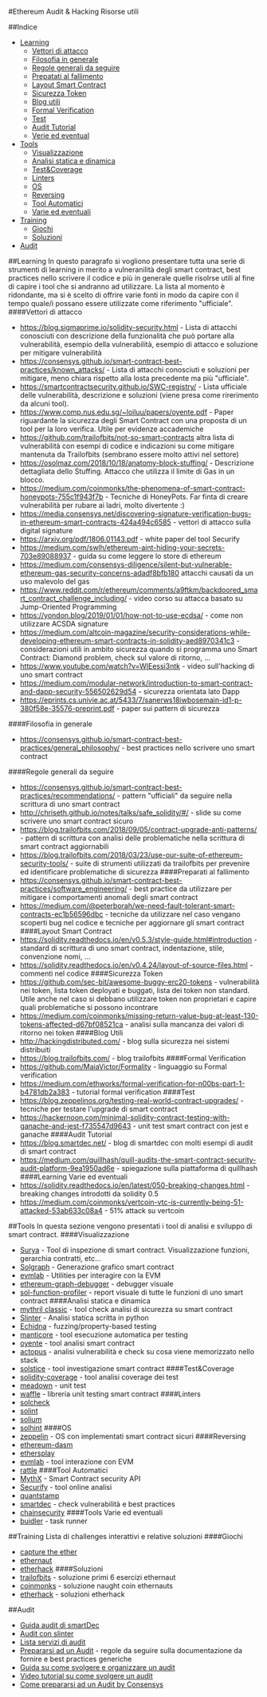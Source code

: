 #Ethereum Audit & Hacking Risorse utili

##Indice
- [Learning](#learning)
    - [Vettori di attacco](#vettori-di-attacco)
    - [Filosofia in generale](#filosofia-in-generale)
    - [Regole generali da seguire](#pattern-generali-da-seguire)
    - [Prepatati al fallimento](#preparati-al-fallimento)
    - [Layout Smart Contract](#layout-smart-contract)
    - [Sicurezza Token](#sicurezza-token)
    - [Blog utili](#blog-utili)
    - [Formal Verification](#formal-verification)
    - [Test](#test)
    - [Audit Tutorial](#audit-tutorial)
    - [Verie ed eventual](#learning-varie-ed-eventuali)
- [Tools](#tools)
    - [Visualizzazione](#visualizzazione)
    - [Analisi statica e dinamica](#analisi-statica-e-dinamica)
    - [Test&Coverage](#test-&-coverage)
    - [Linters](#linters)
    - [OS](#os)
    - [Reversing](#reversing)
    - [Tool Automatici](#tool-automatici)
    - [Varie ed eventuali](#tools-varie-ed-eventuali)
- [Training](#training)
    - [Giochi](#giochi)
    - [Soluzioni](#soluzioni)
- [Audit](#audit)

##Learning
In questo paragrafo si vogliono presentare tutta una serie di strumenti di learning in merito a vulneranilità degli smart contract, best practices nello scrivere il codice e più in generale quelle risolrse utili al fine di capire i tool che si andranno ad utilizzare. La lista al momento è ridondante, ma si è scelto di offrire varie fonti in modo da capire con il tempo quale/i possano essere utilizzate come riferimento "ufficiale".
####Vettori di attacco
* https://blog.sigmaprime.io/solidity-security.html - Lista di attacchi conosciuti con descrizione della funzionalità che può portare alla vulnerabilità, esempio della vulnerabilità, esempio di attacco e soluzione per mitigare vulnerabilità 
* https://consensys.github.io/smart-contract-best-practices/known_attacks/ - Lista di attacchi conosciuti e soluzioni per mitigare, meno chiara rispetto alla losta precedente ma più "ufficiale".
* https://smartcontractsecurity.github.io/SWC-registry/ - Lista ufficiale delle vulnerabilità, descrizione e soluzioni (viene presa come rirerimento da alcuni tool). 
* https://www.comp.nus.edu.sg/~loiluu/papers/oyente.pdf - Paper riguardante la sicurezza degli Smart Contract con una proposta di un tool per la loro verifica. Utile per evidenze accademiche
* https://github.com/trailofbits/not-so-smart-contracts altra lista di vulnerabilità con esempi di codice e indicazioni su come mitigare mantenuta da Trailofbits (sembrano essere molto attivi nel settore)
* https://osolmaz.com/2018/10/18/anatomy-block-stuffing/ - Descrizione dettagliata dello Stuffing. Attacco che utilizza il limite di Gas in un blocco.
* https://medium.com/coinmonks/the-phenomena-of-smart-contract-honeypots-755c1f943f7b - Tecniche di HoneyPots. Far finta di creare vulnerabilità per rubare ai ladri, molto divertente :)
* https://media.consensys.net/discovering-signature-verification-bugs-in-ethereum-smart-contracts-424a494c6585  - vettori di attacco sulla digital signature
* https://arxiv.org/pdf/1806.01143.pdf - white paper del tool Securify
* https://medium.com/swlh/ethereum-aint-hiding-your-secrets-703e89088937 - guida su come leggere lo store di ethereum
* https://medium.com/consensys-diligence/silent-but-vulnerable-ethereum-gas-security-concerns-adadf8bfb180 attacchi causati da un uso malevolo del gas
* https://www.reddit.com/r/ethereum/comments/a9ftkm/backdoored_smart_contract_challenge_including/ - video corso su attacca basato su Jump-Oriented Programming
* https://yondon.blog/2019/01/01/how-not-to-use-ecdsa/ - come non utilizzare ACSDA signature
* https://medium.com/altcoin-magazine/security-considerations-while-developing-ethereum-smart-contracts-in-solidity-aed8970341c3 - considerazioni utili in ambito sicurezza quando si programma uno Smart Contract: Diamond problem, check sul valore di ritorno, ...
* https://www.youtube.com/watch?v=WIEessi3ntk - video sull'hacking di uno smart contract
* https://medium.com/modular-network/introduction-to-smart-contract-and-dapp-security-556502629d54 - sicurezza orientata lato Dapp
* https://eprints.cs.univie.ac.at/5433/7/sanerws18iwbosemain-id1-p-380f58e-35576-preprint.pdf - paper sui pattern di sicurezza

####Filosofia in generale
* https://consensys.github.io/smart-contract-best-practices/general_philosophy/ - best practices nello scrivere uno smart contract

####Regole generali da seguire
* https://consensys.github.io/smart-contract-best-practices/recommendations/ - pattern "ufficiali" da seguire nella scrittura di uno smart contract
* http://chriseth.github.io/notes/talks/safe_solidity/#/ - slide su come scrivere uno smart contract sicuro
* https://blog.trailofbits.com/2018/09/05/contract-upgrade-anti-patterns/ - pattern di scrittura con analisi delle problematiche nella scrittura di smart contract aggiornabili
* https://blog.trailofbits.com/2018/03/23/use-our-suite-of-ethereum-security-tools/ - suite di strumenti utilizzati da trailofbits per prevenire ed identificare problematiche di sicurezza
####Preparati al fallimento
* https://consensys.github.io/smart-contract-best-practices/software_engineering/ - best practice da utilizzare per mitigare i comportamenti anomali degli smart contract
* https://medium.com/@peterborah/we-need-fault-tolerant-smart-contracts-ec1b56596dbc - tecniche da utilizzare nel caso vengano scoperti bug nel codice e tecniche per aggiornare gli smart contract
####Layout Smart Contract
* https://solidity.readthedocs.io/en/v0.5.3/style-guide.html#introduction - standard di scrittura di uno smart contract, indentazione, stile, convenzione nomi, ...
* https://solidity.readthedocs.io/en/v0.4.24/layout-of-source-files.html - commenti nel codice
####Sicurezza Token
* https://github.com/sec-bit/awesome-buggy-erc20-tokens - vulnerabilità nei token, lista token deployati e buggati, lista dei token non standard. Utile anche nel caso si debbano utilizzare token non proprietari e capire quali problematiche si possono incontrare
* https://medium.com/coinmonks/missing-return-value-bug-at-least-130-tokens-affected-d67bf08521ca - analisi sulla mancanza dei valori di ritorno nei token
####Blog Utili
* http://hackingdistributed.com/ - blog sulla sicurezza nei sistemi distribuiti
* https://blog.trailofbits.com/ - blog trailofbits
####Formal Verification
* https://github.com/MaiaVictor/Formality - linguaggio su Formal verification
* https://medium.com/ethworks/formal-verification-for-n00bs-part-1-b4781db2a383 - tutorial formal verification
####Test
* https://blog.zeppelinos.org/testing-real-world-contract-upgrades/ - tecniche per testare l'upgrade di smart contract
* https://hackernoon.com/minimal-solidity-contract-testing-with-ganache-and-jest-f735547d9643 - unit test smart contract con jest e ganache
####Audit Tutorial
* https://blog.smartdec.net/ - blog di smartdec con molti esempi di audit di smart contract 
* https://medium.com/quillhash/quill-audits-the-smart-contract-security-audit-platform-9ea1950ad6e - spiegazione sulla piattaforma di quillhash
####Learning Varie ed eventuali
* https://solidity.readthedocs.io/en/latest/050-breaking-changes.html - breaking changes introdotti da solidity 0.5
* https://medium.com/coinmonks/vertcoin-vtc-is-currently-being-51-attacked-53ab633c08a4 - 51% attack su vertcoin

##Tools
In questa sezione vengono presentati i tool di analisi e sviluppo di smart contract.
####Visualizzazione
* [Surya](https://github.com/ConsenSys/surya) - Tool di inspezione di smart contract. Visualizzazione funzioni, gerarchia contratti, etc...
* [Solgraph](https://github.com/raineorshine/solgraph) - Generazione grafico smart contract
* [evmlab](https://github.com/ethereum/evmlab) - Utilities per interagire con la EVM
* [ethereum-graph-debugger](https://github.com/fergarrui/ethereum-graph-debugger) - debugger visuale
* [sol-function-profiler](https://github.com/EricR/sol-function-profiler) - report visuale di tutte le funzioni di uno smart contract
####Analisi statica e dinamica
* [mythril classic](https://github.com/ConsenSys/mythril-classic) - tool check analisi di sicurezza su smart contract
* [Slinter](https://github.com/trailofbits/slither) - Analisi statica scritta in python
* [Echidna](https://github.com/trailofbits/echidna) - fuzzing/property-based testing
* [manticore](https://github.com/trailofbits/manticore) - tool esecuzione automatica per testing
* [oyente](https://github.com/melonproject/oyente) - tool analisi smart contract
* [actopus](https://github.com/quoscient/octopus) - analisi vulnerabilità e check su cosa viene memorizzato nello stack
* [solstice](https://github.com/rajeevgopalakrishna/Solstice) - tool investigazione smart contract
####Test&Coverage
* [solidity-coverage](https://github.com/sc-forks/solidity-coverage) - tool analisi coverage dei test
* [meadown](https://github.com/MeadowSuite/Meadow) - unit test 
* [waffle](https://github.com/EthWorks/Waffle) - libreria unit testing smart contract
####Linters
* [solcheck](https://github.com/federicobond/solcheck)
* [solint](https://github.com/SilentCicero/solint)
* [solium](https://github.com/duaraghav8/Ethlint)
* [solhint](https://github.com/protofire/solhint)
####OS
* [zeppelin](https://zeppelinos.org/) - OS con implementati smart contract sicuri
####Reversing
* [ethereum-dasm](https://github.com/tintinweb/ethereum-dasm)
* [ethersplay](https://github.com/trailofbits/ethersplay)
* [evmlab](https://github.com/ethereum/evmlab) - tool interazione con EVM
* [rattle](https://github.com/trailofbits/rattle)
####Tool Automatici
* [MythX](https://mythx.io/) - Smart Contract security API
* [Securify](https://securify.chainsecurity.com/) - tool 
online analisi 
* [quantstamp](https://betanet.quantstamp.com/start)
* [smartdec](https://tool.smartdec.net/) - check 
vulnerabilità e best practices
* [chainsecurity](https://chainsecurity.com/)
####Tools Varie ed eventuali
* [buidler](https://github.com/nomiclabs/buidler) - task runner

##Training
Lista di challenges interattivi e relative soluzioni 
####Giochi
* [capture the ether](https://capturetheether.com/)
* [ethernaut](https://ethernaut.zeppelin.solutions/)
* [etherhack](https://etherhack.positive.com/#/)
####Soluzioni
* [trailofbits](https://blog.trailofbits.com/2017/11/06/hands-on-the-ethernaut-ctf/) - soluzione primi 6 esercizi ethernaut
* [coinmonks](https://medium.com/coinmonks/ethernaut-naught-coin-erc20-exploitation-218c86bb953b) - soluzione naught coin ethernauts
* [etherhack](https://blog.positive.com/phdays-8-etherhack-contest-writeup-794523f01248) - soluzioni etherhack

##Audit
* [Guida audit di smartDec](https://blog.smartdec.net/smartdec-smart-contract-audit-beginners-guide-d04cc7f1c571)
* [Audit con slinter](https://blog.coinfabrik.com/auditing-solidity-code-with-slither/)
* [Lista servizi di audit](https://etherscan.io/directory/Smart_Contracts/Smart_Contracts_Audit_And_Security)
* [Prepararsi ad un Audit](https://www.smartcontractsecurityalliance.com/) - regole da seguire sulla documentazione da fornire e best practices generiche
* [Guida su come svolgere e organizzare un audit](https://medium.com/ethereum-developers/how-to-audit-a-smart-contract-most-dangerous-attacks-in-solidity-ae402a7e7868) 
* [Video tutorial su come svolgere un audit](https://www.youtube.com/watch?v=DkVpUqzU8SI)
* [Come prepararsi ad un Audit by Consensys](https://media.consensys.net/preparing-for-a-smart-contract-code-audit-83691200cb9c)